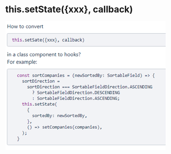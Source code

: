 # this.setState\({xxx}, callback\)

![](../../../../.gitbook/assets/screenshot-2021-03-04-at-3.27.36-pm.png)

